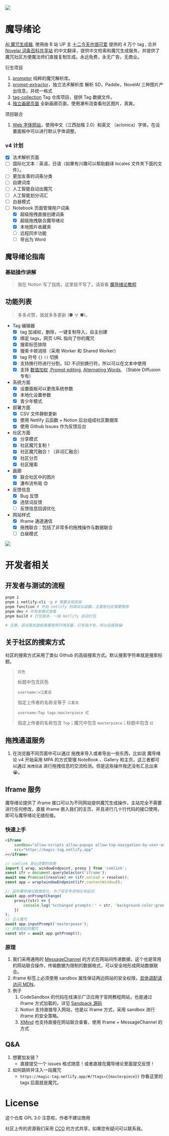 ![](https://cdn.jsdelivr.net/gh/konghayao/ai-tag/assets/header.png)

# 魔导绪论

[AI 魔咒生成器](https://magic-tag.netlify.app/#/), 使用由 B 站 UP 主 [十二今天也很可爱](https://www.bilibili.com/video/BV1m84y1B7Ny/?p=1&t=285&vd_source=a2ecd44ec8a0a62c70f8b98747f4aa56) 提供的 4 万个 tag , 合并 [Novelai 词条百科共享站](https://www.cerfai.com/#/) 的中文翻译，提供中文检索和魔咒生成服务，并提供了魔咒社区方便魔法师们直接复制生成。永远免费，永无广告，无商业。

衍生项目

1. [promptor](https://github.com/KonghaYao/promptor) 纯粹的魔咒解析库。
2. [prompt-extractor](https://npm.io/prompt-extractor)，独立法术解析库 解析 SD，Paddle，NovelAI 三种图片产出信息，并统一格式
3. [tag-collection](https://github.com/KonghaYao/tag-collection) Tag 仓库项目，提供 Tag 数据文件。
4. [独立画廊页面](https://magic-tag.netlify.app/gallery.html#/) 全新画廊页面，使用瀑布流查看社区图片，真爽。

项目联合

1. [Web 字体网站](https://chinese-font.netlify.app/#/home)，使用中文（江西拙楷 2.0）和英文 （aclonica）字体，在设置面板中可以进行默认字体调整。

### v4 计划

-   [x] 法术解析页面
-   [ ] 国际化文本：英语，日语（如果有兴趣可以帮助翻译 locales 文件夹下面的文件）。
-   [ ] 更加友善的词条分类
-   [ ] 自建词库
-   [ ] 人工智能自动出魔咒
-   [ ] 人工智能划分词汇
-   [ ] 白昼模式
-   [ ] Notebook 页面管理用户词条
    -   [x] 超级拖拽直接创建词条
    -   [x] 超级拖拽联合魔导绪论
    -   [x] 本地图片收藏夹
    -   [ ] 远程同步功能
    -   [ ] 导出为 Word

## 魔导绪论指南

### 基础操作讲解

> 我在 Notion 写了指南，这里就不写了。请查看 [魔导绪论教程](https://magic-tag.notion.site/ee1a0ab136724eb183a29d1fcc56a3d2)

## 功能列表

> 多多点赞，我就多多更新 (● ∀ ●)。

-   Tag 编辑器
    -   [x] tag 加减权，删除，一键复制导入，自主创建
    -   [x] 绑定 tags，网页 URL 指向了你的魔咒
    -   [x] 搜索标签排除
    -   [x] 搜索卡顿消除（采用 Worker 和 Shared Worker）
    -   [x] tag 符号 `{}` `()` 切换
    -   [x] 支持换行符进行分割，SD 不识别换行符，所以可以在文本中使用
    -   [x] 支持 [数值加权](https://github.com/AUTOMATIC1111/stable-diffusion-webui/wiki/Features#attentionemphasis) ,[Prompt editing](https://github.com/AUTOMATIC1111/stable-diffusion-webui/wiki/Features#prompt-editing), [Alternating Words](https://github.com/AUTOMATIC1111/stable-diffusion-webui/wiki/Features#alternating-words), （Stable Diffusion 专有）
-   系统方面
    -   [x] 设置面板可以更改系统参数
    -   [x] 本地化设置参数
    -   [x] 青少年模式
-   部署方面
    -   [x] CSV 文件静默更新
    -   [x] 使用 Netlify 云函数 + Notion 后台组成社区数据库
    -   [x] 使用 Github Issues 作为反馈后台
-   社区方面
    -   [x] 分享模式
    -   [x] 社区魔咒复制！
    -   [x] 社区魔咒融合！（非词汇融合）
    -   [x] 社区分页
    -   [x] 社区搜索
-   画廊
    -   [x] 联合社区中的图片
    -   [x] 瀑布流布局 😍
-   反馈信息
    -   [x] Bug 反馈
    -   [x] 违禁词反馈
    -   [ ] 反馈信息回调优化
-   网站样式
    -   [x] Iframe 通道通信
    -   [x] 拖拽联合：包括了非常多的拖拽操作与数据联合
    -   [ ] 白昼模式

![](https://cdn.jsdelivr.net/gh/konghayao/ai-tag/assets/header2.png)

# 开发者相关

## 开发者与测试的流程

```sh
pnpm i
pnpm i netlify-cli -g # 需要全局安装
pnpm function # 开启 netlify 的调试云函数，主要是社区需要使用
pnpm dev # 开发者模式查看
pnpm build # 打包版本，一般 Netlify 自动打包

# 注意，调试某些面板需要使用环境变量，只有我才有，所以会报错😂

```

## 关于社区的搜索方式

社区的搜索方式采用了类似 Github 的高级搜索方式。默认搜索字符串就是搜索标题。

> `灰色`
>
> 标题中包含灰色
>
> `username:=江夏尧`
>
> 指定上传者的名称全等于 `江夏尧`
>
> `username:Top tags:masterpiece 红`
>
> 指定上传者的名称包含 `Top`；魔咒中包含 `masterpiece`；标题中包含 `红`

## 拖拽通道服务

1. 在浏览器不同页面中可以通过 拖拽来导入或者导出一些东西，比如说 魔导绪论 v4 开始采用 MPA 的方式管理 NoteBook 、Gallery 和主页，这三者都可以通过 `拖拽信道` 进行拖拽信息的交流检测。但是这些操作我还没有汇总出来 😭。

## Iframe 服务

魔导绪论提供了 iframe 接口可以为不同网站提供魔咒生成操作，主站完全不需要进行任何修改，直接 iframe 嵌入我们的主页，并且进行几十行代码的接口使用，即可与魔导绪论无缝衔接。

### 快速上手

```html
<iframe
    sandbox="allow-scripts allow-popups allow-top-navigation-by-user-activation allow-same-origin allow-storage-access-by-user-activation"
    src="https://magic-tag.netlify.app"
></iframe>
```

```js
// comlink 是必须要的依赖
import { wrap, windowEndpoint, proxy } from 'comlink';
const ifr = document.querySelector('iframe');
await new Promise((resolve) => (ifr.onload = resolve));
const app = wrap(windowEndpoint(ifr.contentWindow));

// 监听魔导绪论数据变化，为了安全考虑响应有延迟
await app.onPromptChange(
    proxy((str) => {
        console.log('%cchanged prompts：' + str, 'background-color:green;color:white');
    })
);
// 注入魔咒
await app.inputPrompt('masterpease');
// 获取现在的魔咒
const str = await app.getPrompt();
```

### 原理

1. 我们采用通用的 [MessageChannel](https://developer.mozilla.org/zh-CN/docs/Web/API/MessageChannel) 的方式在网站间传递数据，这个也是常用的网站联合操作，传输数据为限制的数据格式，可以安全地形成网站数据联合。
2. iframe 标签上必须使用 sandbox 属性保证两边网站的安全权限，[具体调配请访问 MDN](https://developer.mozilla.org/zh-CN/docs/Web/HTTP/Headers/Content-Security-Policy/sandbox)。
3. 例子
    1. CodeSandbox 的代码在线演示广泛应用于官网教程网站，也是通过 iframe 方式加载的，详见 [Sandpack 源码](https://github.com/codesandbox/sandpack)
    2. Notion 支持直接导入网站，也是以 iframe 方式，采用 sandbox 进行 iframe 的安全策略。
    3. [XMind](https://github.com/xmindltd/xmind-embed-viewer) 也支持直接在网站联合查看，使用 iframe + MessageChannel 的方式

## Q&A

1. 想要加友链？
    - 直接提交一个 issues 格式随意！或者直接在魔导绪论里面提交反馈！
2. 如何跳转并注入一段魔咒
    - `https://magic-tag.netlify.app/#/?tags={{masterpiece}}` 你看这里的 tags 后面就是魔咒。

# License

这个仓库 GPL 3.0 注意啦，作者不建议商用

社区上传的资源我们采用 [CCO](https://creativecommons.org/share-your-work/public-domain/cc0/) 的方式共享，如果您有疑问可以联系我。
